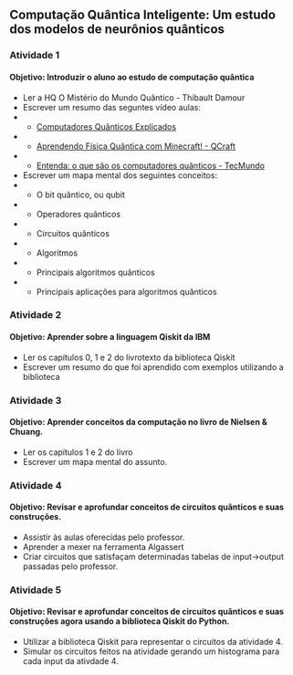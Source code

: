 ## Computação Quântica Inteligente: Um estudo dos modelos de neurônios quânticos 

### Atividade 1
#### Objetivo: Introduzir o aluno ao estudo de computação quântica
- Ler a HQ O Mistério do Mundo Quântico - Thibault Damour
- Escrever um resumo das seguntes vídeo aulas:
- - <a href="https://www.youtube.com/watch?v=92eSz2X0AlU"> Computadores Quânticos Explicados </a>
- - <a href="https://www.youtube.com/watch?v=HHuT1IKG76w&list=PLs7ud9N5V5iarVzDxu5cV47KoRgUtgQ0U"> Aprendendo Física Quântica com Minecraft! - QCraft </a>
- - <a href="https://www.youtube.com/watch?v=1EpLuvmmQWc"> Entenda: o que são os computadores quânticos - TecMundo </a>
- Escrever um mapa mental dos seguintes conceitos:
- - O bit quântico, ou qubit
- - Operadores quânticos
- - Circuitos quânticos
- - Algoritmos
- - Principais algoritmos quânticos
- - Principais aplicações para algoritmos quânticos

### Atividade 2
#### Objetivo: Aprender sobre a linguagem Qiskit da IBM
- Ler os capítulos 0, 1 e 2 do livrotexto da biblioteca Qiskit
- Escrever um resumo do que foi aprendido com exemplos utilizando a biblioteca

### Atividade 3
#### Objetivo: Aprender conceitos da computação no livro de Nielsen & Chuang.
- Ler os capítulos 1 e 2 do livro
- Escrever um mapa mental do assunto.

### Atividade 4
#### Objetivo: Revisar e aprofundar conceitos de circuitos quânticos e suas construções.
- Assistir às aulas oferecidas pelo professor.
- Aprender a mexer na ferramenta Algassert
- Criar circuitos que satisfaçam determinadas tabelas de input->output passadas pelo professor.

### Atividade 5
#### Objetivo: Revisar e aprofundar conceitos de circuitos quânticos e suas construções agora usando a biblioteca Qiskit do Python.
- Utilizar a biblioteca Qiskit para representar o circuitos da atividade 4.
- Simular os circuitos feitos na atividade gerando um histograma para cada input da ativdade 4.
